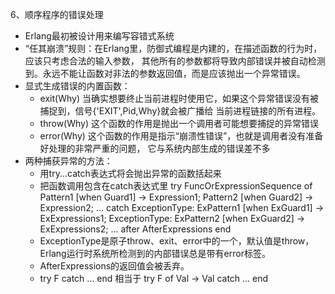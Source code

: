 6、顺序程序的错误处理
 - Erlang最初被设计用来编写容错式系统
 - “任其崩溃”规则：在Erlang里，防御式编程是内建的，在描述函数的行为时，应该只考虑合法的输入参数，
    其他所有的参数都将导致内部错误并被自动检测到。永远不能让函数对非法的参数返回值，而是应该抛出一个异常错误。
 - 显式生成错误的内置函数：
    - exit(Why)
      当确实想要终止当前进程时使用它，如果这个异常错误没有被捕捉到，信号{'EXIT',Pid,Why}就会被广播给
      当前进程链接的所有进程。
    - throw(Why)
      这个函数的作用是抛出一个调用者可能想要捕捉的异常错误
    - error(Why)
      这个函数的作用是指示“崩溃性错误”，也就是调用者没有准备好处理的非常严重的问题，
      它与系统内部生成的错误差不多
 - 两种捕获异常的方法：
    - 用try...catch表达式将会抛出异常的函数括起来
    - 把函数调用包含在catch表达式里
    try FuncOrExpressionSequence of
        Pattern1 [when Guard1] -> Expression1;
        Pattern2 [when Guard2] -> Expression2;
        ...
    catch
        ExceptionType: ExPattern1 [when ExGuard1] -> ExExpressions1;
        ExceptionType: ExPattern2 [when ExGuard2] -> ExExpressions2;
        ...
    after
        AfterExpressions
    end
    - ExceptionType是原子throw、exit、error中的一个，默认值是throw，
      Erlang运行时系统所检测到的内部错误总是带有error标签。
    - AfterExpressions的返回值会被丢弃。
    - try F
      catch
        ...
      end
      相当于
      try F of
        Val -> Val
      catch
        ...
      end